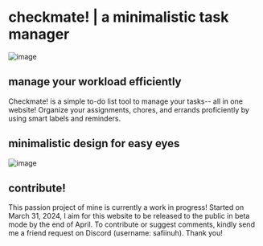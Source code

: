 # checkmate! | a minimalistic task manager
![image](https://media.discordapp.net/attachments/1000742759864479875/1223893391822159936/checkmate.png?ex=661b828b&is=66090d8b&hm=01ba5fd158c69f03816ce7147881d858edb94f3d74083ba8733de92dd0d31f04&=&format=webp&quality=lossless&width=804&height=452)

## manage your workload efficiently
Checkmate! is a simple to-do list tool to manage your tasks-- all in one website! Organize your assignments, chores, and errands proficiently by using smart labels and reminders. 

## minimalistic design for easy eyes
![image](![image](https://github.com/saemirii/checkmate/assets/88029789/9609754e-5029-44d4-af37-d580cd366d83))

## contribute!
This passion project of mine is currently a work in progress! Started on March 31, 2024, I aim for this website to be released to the public in beta mode by the end of April. To contribute or suggest comments, kindly send me a friend request on Discord (username: safiinuh). Thank you!
